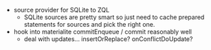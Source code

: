 - source provider for SQLite to ZQL
  - SQLite sources are pretty smart so just need to cache prepared statements for sources and pick the right one.
- hook into materialite commitEnqueue / commit reasonably well
  - deal with updates... insertOrReplace? onConflictDoUpdate?
